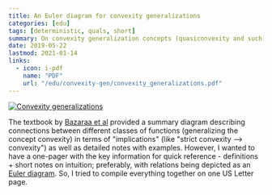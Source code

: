```yaml
---
title: An Euler diagram for convexity generalizations
categories: [edu]
tags: [deterministic, quals, short]
summary: On convexity generalization concepts (quasiconvexity and such) -- a one-pager with examples.
date: 2019-05-22
lastmod: 2021-01-14
links:
  - icon: i-pdf
    name: "PDF"
    url: "/edu/convexity-gen/convexity_generalizations.pdf"
---
```


[![Convexity generalizations](/images/conv-gen-pic.png#full-shadow)](/edu/convexity-gen/convexity_generalizations.pdf#notalink)

The textbook by [Bazaraa et
al](https://www.wiley.com/en-us/Nonlinear+Programming%3A+Theory+and+Algorithms%2C+3rd+Edition-p-9780471486008)
provided a summary diagram describing connections between different classes of
functions (generalizing the concept convexity) in terms of "implications" (like
"strict convexity ⟶ convexity") as well as detailed notes with examples.
However, I wanted to have a one-pager with the key information for quick
reference - definitions + short notes on intuition; preferably, with relations
being depicted as an [Euler
diagram](https://en.wikipedia.org/wiki/Euler_diagram). So, I tried to compile
everything together on one US Letter page.

